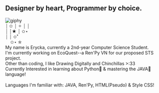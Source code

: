 ## Designer by heart, Programmer by choice.

<!--
**Chiuumin/Chiuumin** is a ✨ _special_ ✨ repository because its `README.md` (this file) appears on your GitHub profile.

Here are some ideas to get you started:

- 🔭 I’m currently working on ...
- 🌱 I’m currently learning ...
- 👯 I’m looking to collaborate on ...
- 🤔 I’m looking for help with ...
- 💬 Ask me about ...
- 📫 How to reach me: ...
- 😄 Pronouns: ...
- ⚡ Fun fact: ...
-->
![giphy](https://github.com/user-attachments/assets/f4931c9b-9d8e-4ea5-a8bf-c0d87304aacb) </br>
┊ ✩  ┊   ✧   ┊   ┊ </br>
┊    ┊★      ┊   ✩⋆ </br>
┊    ┊       ⊹˚ ⁭ </br>     ⁭ ⁭ ⁭ ⁭ ⁭ ⁭ ⁭ ⁭
✩⋆       ✮  </br>
My name is Erycka, currently a 2nd-year Computer Science Student. </br>
I'm currently working on EcoQuest--a Ren'Py VN for our proposed STS project. </br>
Other than coding, I like Drawing Digitally and Chinchillas >:33 </br>
Currently Interested in learning about Python🐍 & mastering the JAVA🍵 language!</br>
</br>
Languages I'm familiar with: JAVA, Ren'Py, HTML(Pseudo) & Style CSS! </br>


